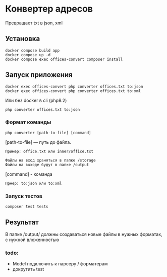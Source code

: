 # Конвертер адресов
Превращает txt в json, xml

## Установка
```terminal
docker compose build app
docker compose up -d
docker compose exec offices-convert composer install
```

## Запуск приложения
```terminal
docker exec offices-convert php converter offices.txt to:json
docker exec offices-convert php converter offices.txt to:xml 
```

Или без docker в cli (php8.2)
```terminal
php converter offices.txt to:json
```

### Формат команды
```terminal
php converter [path-to-file] [command]
```

[path-to-file] — путь до файла.

    Пример: office.txt или inner/office.txt

    Файлы на вход храняться в папке /storage
    Файлы на выходе будут в папке /output

[command] - команда

    Прмер: to:json или to:xml

### Запуск тестов
```terminal
composer test tests
```

## Результат
В папке /output/ должны создаваться новые файлы в нужных форматах, с нужной вложенностью

### todo: 
- Model подключить к парсеру / форматерам
- докрутить test
